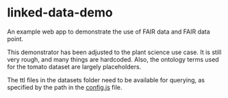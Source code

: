 # linked-data-demo
An example web app to demonstrate the use of FAIR data and FAIR data point.

This demonstrator has been adjusted to the plant science use case. It is still very rough, and many things are hardcoded. Also, the ontology terms used for the tomato dataset are largely placeholders.

The ttl files in the datasets folder need to be available for querying, as specified by the path in the [config.js](https://github.com/PBR/linked-data-demo/blob/master/js/config.js#L1) file.
